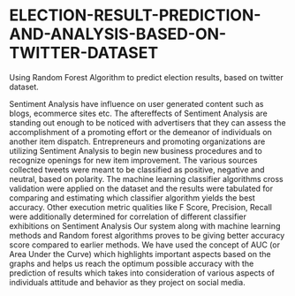 # ELECTION-RESULT-PREDICTION-AND-ANALYSIS-BASED-ON-TWITTER-DATASET
Using Random Forest Algorithm to predict election results, based on twitter dataset.

Sentiment Analysis have influence on user generated content such as blogs, ecommerce sites etc. The aftereffects of Sentiment Analysis are standing out enough to be noticed with advertisers that they can assess the accomplishment of a promoting effort or the demeanor of individuals on another item dispatch. Entrepreneurs and promoting organizations are utilizing Sentiment Analysis to begin new business procedures and to recognize openings for new item improvement. The various sources collected tweets were meant to be classified as positive, negative and neutral, based on polarity. The machine learning classifier algorithms cross validation were applied on the dataset and the results were tabulated for comparing and estimating which classifier algorithm yields the best accuracy. Other execution metric qualities like F Score, Precision, Recall were additionally determined for correlation of different classifier exhibitions on Sentiment Analysis Our system along with machine learning methods and Random forest algorithms proves to be giving better accuracy score compared to earlier methods. We have used the concept of AUC (or Area Under the Curve) which highlights important aspects based on the graphs and helps us reach the optimum possible accuracy with the prediction of results which takes into consideration of various aspects of individuals attitude and behavior as they project on social media.
